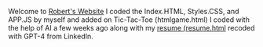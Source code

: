 Welcome to <a href="https://robertanthonydevelopment.github.io/RACVWCCapstone/" target="_blank">Robert's Website</a> I coded the Index.HTML, Styles.CSS, and APP.JS by myself and added on Tic-Tac-Toe (htmlgame.html) I coded with the help of AI a few weeks ago along with my <a href="https://www.linkedin.com/in/robert-clemons-rac/" target="_blank">resume (resume.html</a> recoded with GPT-4 from LinkedIn.
